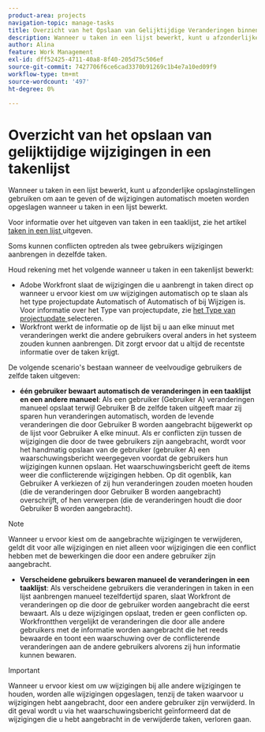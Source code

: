 ```yaml
---
product-area: projects
navigation-topic: manage-tasks
title: Overzicht van het Opslaan van Gelijktijdige Veranderingen binnen een Lijst van de Taak
description: Wanneer u taken in een lijst bewerkt, kunt u afzonderlijke opslaginstellingen gebruiken om aan te geven of de wijzigingen automatisch moeten worden opgeslagen wanneer u taken in een lijst bewerkt.
author: Alina
feature: Work Management
exl-id: dff52425-4711-40a8-8f40-205d75c506ef
source-git-commit: 7427706f6ce6cad3370b91269c1b4e7a10ed09f9
workflow-type: tm+mt
source-wordcount: '497'
ht-degree: 0%

---
```


# Overzicht van het opslaan van gelijktijdige wijzigingen in een takenlijst

Wanneer u taken in een lijst bewerkt, kunt u afzonderlijke opslaginstellingen gebruiken om aan te geven of de wijzigingen automatisch moeten worden opgeslagen wanneer u taken in een lijst bewerkt.

Voor informatie over het uitgeven van taken in een taaklijst, zie het artikel [ taken in een lijst ](../../../manage-work/tasks/manage-tasks/edit-tasks-in-a-list.md) uitgeven.

Soms kunnen conflicten optreden als twee gebruikers wijzigingen aanbrengen in dezelfde taken.

Houd rekening met het volgende wanneer u taken in een takenlijst bewerkt:

* Adobe Workfront slaat de wijzigingen die u aanbrengt in taken direct op wanneer u ervoor kiest om uw wijzigingen automatisch op te slaan als het type projectupdate Automatisch of Automatisch of bij Wijzigen is. Voor informatie over het Type van projectupdate, zie [ het Type van projectupdate ](../../../manage-work/projects/manage-projects/select-project-update-type.md) selecteren.
* Workfront werkt de informatie op de lijst bij u aan elke minuut met veranderingen werkt die andere gebruikers overal anders in het systeem zouden kunnen aanbrengen. Dit zorgt ervoor dat u altijd de recentste informatie over de taken krijgt.

De volgende scenario&#39;s bestaan wanneer de veelvoudige gebruikers de zelfde taken uitgeven:

* **één gebruiker bewaart automatisch de veranderingen in een taaklijst en een andere manueel**: Als een gebruiker (Gebruiker A) veranderingen manueel opslaat terwijl Gebruiker B de zelfde taken uitgeeft maar zij sparen hun veranderingen automatisch, worden de levende veranderingen die door Gebruiker B worden aangebracht bijgewerkt op de lijst voor Gebruiker A elke minuut. Als er conflicten zijn tussen de wijzigingen die door de twee gebruikers zijn aangebracht, wordt voor het handmatig opslaan van de gebruiker (gebruiker A) een waarschuwingsbericht weergegeven voordat de gebruikers hun wijzigingen kunnen opslaan. Het waarschuwingsbericht geeft de items weer die conflicterende wijzigingen hebben. Op dit ogenblik, kan Gebruiker A verkiezen of zij hun veranderingen zouden moeten houden (die de veranderingen door Gebruiker B worden aangebracht) overschrijft, of hen verwerpen (die de veranderingen houdt die door Gebruiker B worden aangebracht).

>[!NOTE]
>
>Wanneer u ervoor kiest om de aangebrachte wijzigingen te verwijderen, geldt dit voor alle wijzigingen en niet alleen voor wijzigingen die een conflict hebben met de bewerkingen die door een andere gebruiker zijn aangebracht.

* **Verscheidene gebruikers bewaren manueel de veranderingen in een taaklijst**: Als verscheidene gebruikers die veranderingen in taken in een lijst aanbrengen manueel tezelfdertijd sparen, slaat Workfront de veranderingen op die door de gebruiker worden aangebracht die eerst bewaart. Als u deze wijzigingen opslaat, treden er geen conflicten op. Workfrontthen vergelijkt de veranderingen die door alle andere gebruikers met de informatie worden aangebracht die het reeds bewaarde en toont een waarschuwing over de conflicterende veranderingen aan de andere gebruikers alvorens zij hun informatie kunnen bewaren.

>[!IMPORTANT]
>
>Wanneer u ervoor kiest om uw wijzigingen bij alle andere wijzigingen te houden, worden alle wijzigingen opgeslagen, tenzij de taken waarvoor u wijzigingen hebt aangebracht, door een andere gebruiker zijn verwijderd. In dit geval wordt u via het waarschuwingsbericht geïnformeerd dat de wijzigingen die u hebt aangebracht in de verwijderde taken, verloren gaan.

<!--
<div data-mc-conditions="QuicksilverOrClassic.Draft mode"> 
<p class="preview" data-mc-conditions="QuicksilverOrClassic.Draft mode">(NOTE: drafted - when replaced with the above live section; does it need an edit??) </p>
<div>
<p>When editing tasks in a list, you can select whether you want each change to be saved automatically or if you want to manually save multiple changes at one time by clicking the Save button. This depends on whether you enable the Autosave setting in the task list or not. </p>
<p>For information about editing tasks in a task list, see the article <a href="../../../manage-work/tasks/manage-tasks/edit-tasks.md" class="MCXref xref" xrefformat="{para}">Edit tasks</a>. </p>
<p>Sometimes, conflicts might appear if two users are making changes on the same tasks. </p>
<p>Consider the following when editing tasks in a task list: </p>
<ul>
<li>Workfront saves the changes you make to tasks immediately when you have enabled the Autosave setting. </li>
<li>Workfront updates the information on the list you are working on every minute with changes that other users might make anywhere else in the system. This ensures that you always get the latest information on the tasks. </li>
</ul>
<p>The following scenarios exist when multiple users are editing the same tasks:</p>
<ul>
<li>One user has Autosave disabled and another has it enabled: If a user (User A) has disabled the Autosave setting and is editing the task list while User B is editing the same tasks but they have enabled the Autosave setting, the live changes made by User B are updated on the list for User A every minute. If there are conflicts between the changes made by the two users, the user with the Autosave setting disabled (User A) sees a warning message before they can save their changes, that shows the items that have those conflicting changes. At this time, User A can choose whether they should keep their changes (which overwrites the changes made by User B), or discard them (which keeps the changes made by User B.) </li>
</ul> <note type="note">
When you select to discard the changes you made, this applies to all the changes and not just to those that have conflicts with the edits made by another user.
</note>
<ul>
<li>Several users have disabled the Autosave setting: If several users that have disabled the Autosave setting are making changes at the same time, Workfront saves the changes made by the user who saves first. Saving these changes should not encounter any conflicts. Workfrontthen compares the changes made by all the other users with the information that it already saved and displays a warning about the conflicting changes to the other users before they can save their information. </li>
</ul> <note type="important">
When you select to keep your changes over all other changes, your changes are saved, unless the tasks you made changes to were deleted by another user. In this case, the warning message informs you that the changes you made to the deleted tasks are lost.
</note>
</div>
</div>
-->
